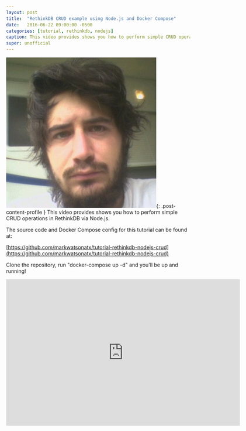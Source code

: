 ```yaml
---
layout: post
title:  "RethinkDB CRUD example using Node.js and Docker Compose"
date:   2016-06-22 09:00:00 -0500
categories: [tutorial, rethinkdb, nodejs]
caption: This video provides shows you how to perform simple CRUD operations in RethinkDB via Node.js.
super: unofficial
---
```


![Super Unofficial](/img/profile0.jpg){: .post-content-profile } This video provides shows you how to perform simple CRUD operations in RethinkDB via Node.js. 

The source code and Docker Compose config for this tutorial can be found at:

[https://github.com/markwatsonatx/tutorial-rethinkdb-nodejs-crud](https://github.com/markwatsonatx/tutorial-rethinkdb-nodejs-crud)

Clone the repository, run "docker-compose up -d" and you'll be up and running!

<iframe width="640" height="400" src="https://www.youtube.com/embed/2CJtBQ0rOYc" frameborder="0" allowfullscreen></iframe>